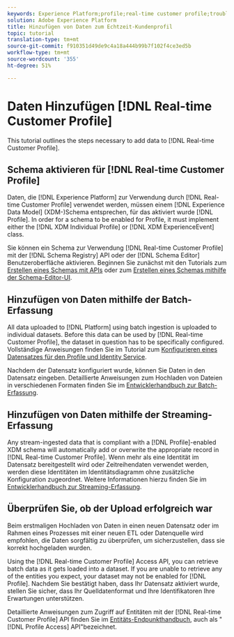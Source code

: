 ```yaml
---
keywords: Experience Platform;profile;real-time customer profile;troubleshooting;API
solution: Adobe Experience Platform
title: Hinzufügen von Daten zum Echtzeit-Kundenprofil
topic: tutorial
translation-type: tm+mt
source-git-commit: f910351d49de9c4a18a444b99b7f102f4ce3ed5b
workflow-type: tm+mt
source-wordcount: '355'
ht-degree: 51%

---
```



# Daten Hinzufügen [!DNL Real-time Customer Profile]

This tutorial outlines the steps necessary to add data to [!DNL Real-time Customer Profile].

## Schema aktivieren für [!DNL Real-time Customer Profile]

Daten, die [!DNL Experience Platform] zur Verwendung durch [!DNL Real-time Customer Profile] verwendet werden, müssen einem [!DNL Experience Data Model] (XDM-)Schema entsprechen, für das aktiviert wurde [!DNL Profile]. In order for a schema to be enabled for Profile, it must implement either the [!DNL XDM Individual Profile] or [!DNL XDM ExperienceEvent] class.

Sie können ein Schema zur Verwendung [!DNL Real-time Customer Profile] mit der [!DNL Schema Registry] API oder der [!DNL Schema Editor] Benutzeroberfläche aktivieren. Beginnen Sie zunächst mit den Tutorials zum [Erstellen eines Schemas mit APIs](../../xdm/tutorials/create-schema-api.md) oder zum [Erstellen eines Schemas mithilfe der Schema-Editor-UI](../../xdm/tutorials/create-schema-ui.md).

## Hinzufügen von Daten mithilfe der Batch-Erfassung

All data uploaded to [!DNL Platform] using batch ingestion is uploaded to individual datasets. Before this data can be used by [!DNL Real-time Customer Profile], the dataset in question has to be specifically configured. Vollständige Anweisungen finden Sie im Tutorial zum [Konfigurieren eines Datensatzes für den Profile und Identity Service](dataset-configuration.md).

Nachdem der Datensatz konfiguriert wurde, können Sie Daten in den Datensatz eingeben. Detaillierte Anweisungen zum Hochladen von Dateien in verschiedenen Formaten finden Sie im [Entwicklerhandbuch zur Batch-Erfassung](../../ingestion/batch-ingestion/api-overview.md).

## Hinzufügen von Daten mithilfe der Streaming-Erfassung

Any stream-ingested data that is compliant with a [!DNL Profile]-enabled XDM schema will automatically add or overwrite the appropriate record in [!DNL Real-time Customer Profile]. Wenn mehr als eine Identität im Datensatz bereitgestellt wird oder Zeitreihendaten verwendet werden, werden diese Identitäten im Identitätsdiagramm ohne zusätzliche Konfiguration zugeordnet. Weitere Informationen hierzu finden Sie im [Entwicklerhandbuch zur Streaming-Erfassung](../../ingestion/tutorials/streaming-record-data.md).

## Überprüfen Sie, ob der Upload erfolgreich war

Beim erstmaligen Hochladen von Daten in einen neuen Datensatz oder im Rahmen eines Prozesses mit einer neuen ETL oder Datenquelle wird empfohlen, die Daten sorgfältig zu überprüfen, um sicherzustellen, dass sie korrekt hochgeladen wurden.

Using the [!DNL Real-time Customer Profile] Access API, you can retrieve batch data as it gets loaded into a dataset. If you are unable to retrieve any of the entities you expect, your dataset may not be enabled for [!DNL Profile]. Nachdem Sie bestätigt haben, dass Ihr Datensatz aktiviert wurde, stellen Sie sicher, dass Ihr Quelldatenformat und Ihre Identifikatoren Ihre Erwartungen unterstützen.

Detaillierte Anweisungen zum Zugriff auf Entitäten mit der [!DNL Real-time Customer Profile] API finden Sie im [Entitäts-Endpunkthandbuch](../api/entities.md), auch als &quot;[!DNL Profile Access] API&quot;bezeichnet.